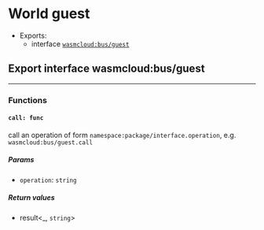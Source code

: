 <h1><a name="guest">World guest</a></h1>
<ul>
<li>Exports:
<ul>
<li>interface <a href="#wasmcloud:bus_guest"><code>wasmcloud:bus/guest</code></a></li>
</ul>
</li>
</ul>
<h2><a name="wasmcloud:bus_guest">Export interface wasmcloud:bus/guest</a></h2>
<hr />
<h3>Functions</h3>
<h4><a name="call"><code>call: func</code></a></h4>
<p>call an operation of form <code>namespace:package/interface.operation</code>, e.g. <code>wasmcloud:bus/guest.call</code></p>
<h5>Params</h5>
<ul>
<li><a name="call.operation"><code>operation</code></a>: <code>string</code></li>
</ul>
<h5>Return values</h5>
<ul>
<li><a name="call.0"></a> result&lt;_, <code>string</code>&gt;</li>
</ul>
